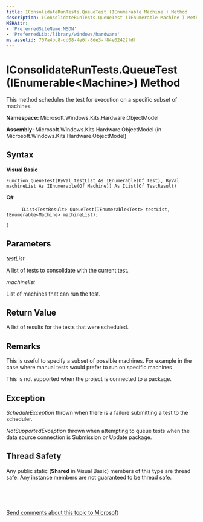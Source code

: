 ```yaml
---
title: IConsolidateRunTests.QueueTest (IEnumerable Machine ) Method
description: IConsolidateRunTests.QueueTest (IEnumerable Machine ) Method
MSHAttr:
- 'PreferredSiteName:MSDN'
- 'PreferredLib:/library/windows/hardware'
ms.assetid: 707a4bc8-cd08-4e6f-8de3-f84e02422fdf
---
```


# IConsolidateRunTests.QueueTest (IEnumerable&lt;Machine&gt;) Method


This method schedules the test for execution on a specific subset of machines.

**Namespace:** Microsoft.Windows.Kits.Hardware.ObjectModel

**Assembly:** Microsoft.Windows.Kits.Hardware.ObjectModel (in Microsoft.Windows.Kits.Hardware.ObjectModel)

## <span id="Syntax"></span><span id="syntax"></span><span id="SYNTAX"></span>Syntax


**Visual Basic**

`Function QueueTest(ByVal testList As IEnumerable(Of Test), ByVal machineList As IEnumerable(Of Machine)) As IList(Of TestResult)`

**C#**

          `IList<TestResult> QueueTest(IEnumerable<Test> testList, IEnumerable<Machine> machineList);`

`)`

## <span id="Parameters"></span><span id="parameters"></span><span id="PARAMETERS"></span>Parameters


*testList*

A list of tests to consolidate with the current test.

*machinelist*

List of machines that can run the test.

## <span id="Return_Value"></span><span id="return_value"></span><span id="RETURN_VALUE"></span>Return Value


A list of results for the tests that were scheduled.

## <span id="Remarks"></span><span id="remarks"></span><span id="REMARKS"></span>Remarks


This is useful to specify a subset of possible machines. For example in the case where manual tests would prefer to run on specific machines

This is not supported when the project is connected to a package.

## <span id="Exception"></span><span id="exception"></span><span id="EXCEPTION"></span>Exception


*ScheduleException* thrown when there is a failure submitting a test to the scheduler.

*NotSupportedException* thrown when attempting to queue tests when the data source connection is Submission or Update package.

## <span id="Thread_Safety"></span><span id="thread_safety"></span><span id="THREAD_SAFETY"></span>Thread Safety


Any public static (**Shared** in Visual Basic) members of this type are thread safe. Any instance members are not guaranteed to be thread safe.

 

 

[Send comments about this topic to Microsoft](mailto:wsddocfb@microsoft.com?subject=Documentation%20feedback%20%5Bp_hlk_om\p_hlk_om%5D:%20IConsolidateRunTests.QueueTest%20%28IEnumerable%3CMachine%3E%29%20Method%20%20RELEASE:%20%288/1/2017%29&body=%0A%0APRIVACY%20STATEMENT%0A%0AWe%20use%20your%20feedback%20to%20improve%20the%20documentation.%20We%20don't%20use%20your%20email%20address%20for%20any%20other%20purpose,%20and%20we'll%20remove%20your%20email%20address%20from%20our%20system%20after%20the%20issue%20that%20you're%20reporting%20is%20fixed.%20While%20we're%20working%20to%20fix%20this%20issue,%20we%20might%20send%20you%20an%20email%20message%20to%20ask%20for%20more%20info.%20Later,%20we%20might%20also%20send%20you%20an%20email%20message%20to%20let%20you%20know%20that%20we've%20addressed%20your%20feedback.%0A%0AFor%20more%20info%20about%20Microsoft's%20privacy%20policy,%20see%20http://privacy.microsoft.com/en-us/default.aspx. "Send comments about this topic to Microsoft")




